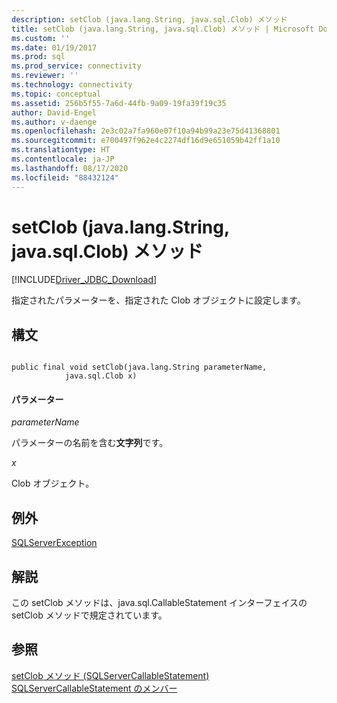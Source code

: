 ```yaml
---
description: setClob (java.lang.String, java.sql.Clob) メソッド
title: setClob (java.lang.String, java.sql.Clob) メソッド | Microsoft Docs
ms.custom: ''
ms.date: 01/19/2017
ms.prod: sql
ms.prod_service: connectivity
ms.reviewer: ''
ms.technology: connectivity
ms.topic: conceptual
ms.assetid: 256b5f55-7a6d-44fb-9a09-19fa39f19c35
author: David-Engel
ms.author: v-daenge
ms.openlocfilehash: 2e3c02a7fa960e07f10a94b99a23e75d41368801
ms.sourcegitcommit: e700497f962e4c2274df16d9e651059b42ff1a10
ms.translationtype: HT
ms.contentlocale: ja-JP
ms.lasthandoff: 08/17/2020
ms.locfileid: "88432124"
---
```

# <a name="setclob-method-javalangstring-javasqlclob"></a>setClob (java.lang.String, java.sql.Clob) メソッド
[!INCLUDE[Driver_JDBC_Download](../../../includes/driver_jdbc_download.md)]

  指定されたパラメーターを、指定された Clob オブジェクトに設定します。  
  
## <a name="syntax"></a>構文  
  
```  
  
public final void setClob(java.lang.String parameterName,  
            java.sql.Clob x)  
```  
  
#### <a name="parameters"></a>パラメーター  
 *parameterName*  
  
 パラメーターの名前を含む**文字列**です。  
  
 *x*  
  
 Clob オブジェクト。  
  
## <a name="exceptions"></a>例外  
 [SQLServerException](../../../connect/jdbc/reference/sqlserverexception-class.md)  
  
## <a name="remarks"></a>解説  
 この setClob メソッドは、java.sql.CallableStatement インターフェイスの setClob メソッドで規定されています。  
  
## <a name="see-also"></a>参照  
 [setClob メソッド &#40;SQLServerCallableStatement&#41;](../../../connect/jdbc/reference/setclob-method-sqlservercallablestatement.md)   
 [SQLServerCallableStatement のメンバー](../../../connect/jdbc/reference/sqlservercallablestatement-members.md)  
  
  
